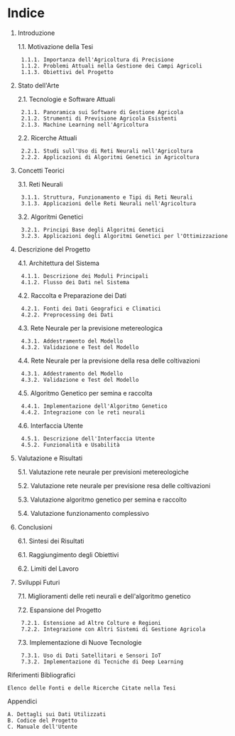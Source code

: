 # Indice

1. Introduzione

    1.1. Motivazione della Tesi
    
        1.1.1. Importanza dell'Agricoltura di Precisione
        1.1.2. Problemi Attuali nella Gestione dei Campi Agricoli
        1.1.3. Obiettivi del Progetto

2. Stato dell'Arte

    2.1. Tecnologie e Software Attuali
    
        2.1.1. Panoramica sui Software di Gestione Agricola
        2.1.2. Strumenti di Previsione Agricola Esistenti
        2.1.3. Machine Learning nell'Agricoltura
    
    2.2. Ricerche Attuali
    
        2.2.1. Studi sull'Uso di Reti Neurali nell'Agricoltura
        2.2.2. Applicazioni di Algoritmi Genetici in Agricoltura

3. Concetti Teorici

    3.1. Reti Neurali
    
        3.1.1. Struttura, Funzionamento e Tipi di Reti Neurali
        3.1.3. Applicazioni delle Reti Neurali nell'Agricoltura
    
    3.2. Algoritmi Genetici
    
        3.2.1. Principi Base degli Algoritmi Genetici
        3.2.3. Applicazioni degli Algoritmi Genetici per l'Ottimizzazione

4. Descrizione del Progetto

    4.1. Architettura del Sistema
    
        4.1.1. Descrizione dei Moduli Principali
        4.1.2. Flusso dei Dati nel Sistema
    
    4.2. Raccolta e Preparazione dei Dati
    
        4.2.1. Fonti dei Dati Geografici e Climatici
        4.2.2. Preprocessing dei Dati
    
    4.3. Rete Neurale per la previsione metereologica
    
        4.3.1. Addestramento del Modello
        4.3.2. Validazione e Test del Modello
    
    4.4. Rete Neurale per la previsione della resa delle coltivazioni
    
        4.3.1. Addestramento del Modello
        4.3.2. Validazione e Test del Modello
    
    4.5. Algoritmo Genetico per semina e raccolta
    
        4.4.1. Implementazione dell'Algoritmo Genetico
        4.4.2. Integrazione con le reti neurali
    
    4.6. Interfaccia Utente
    
        4.5.1. Descrizione dell'Interfaccia Utente
        4.5.2. Funzionalità e Usabilità

5. Valutazione e Risultati
    
    5.1. Valutazione rete neurale per previsioni metereologiche
    
    5.2. Valutazione rete neurale per previsione resa delle coltivazioni
    
    5.3. Valutazione algoritmo genetico per semina e raccolto
    
    5.4. Valutazione funzionamento complessivo

6. Conclusioni

    6.1. Sintesi dei Risultati
    
    6.1. Raggiungimento degli Obiettivi
    
    6.2. Limiti del Lavoro

7. Sviluppi Futuri
    
    7.1. Miglioramenti delle reti neurali e dell'algoritmo genetico
    
    7.2. Espansione del Progetto
    
        7.2.1. Estensione ad Altre Colture e Regioni
        7.2.2. Integrazione con Altri Sistemi di Gestione Agricola
    
    7.3. Implementazione di Nuove Tecnologie
    
        7.3.1. Uso di Dati Satellitari e Sensori IoT
        7.3.2. Implementazione di Tecniche di Deep Learning

Riferimenti Bibliografici

    Elenco delle Fonti e delle Ricerche Citate nella Tesi

Appendici

    A. Dettagli sui Dati Utilizzati
    B. Codice del Progetto
    C. Manuale dell'Utente
